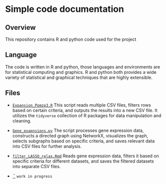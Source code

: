 # Simple code documentation

## Overview
This repository contains R and python code used for the project 

## Language
The code is written in R and python, those languages and environments are for statistical computing and graphics. R and python both provides a wide variety of statistical and graphical techniques that are highly extensible.

## Files

- [`Expansion_Pomzp3.R`](Expansion_Pomzp3.R) This script reads multiple CSV files, filters rows based on certain criteria, and outputs the results into a new CSV file. It utilizes the `tidyverse` collection of R packages for data manipulation and cleaning.

- [`Gene_exapnsions.py`](Gene_exapnsions.py) The script processes gene expression data, constructs a directed graph using NetworkX, visualizes the graph, selects subgraphs based on specific criteria, and saves relevant data into CSV files for further analysis.

- [`filter_LASSO_relax.Rmd`](filter_LASSO_relax.Rmd) Reads gene expression data, filters it based on specific criteria for different datasets, and saves the filtered datasets into separate CSV files.

- [``]() `work in progress`
